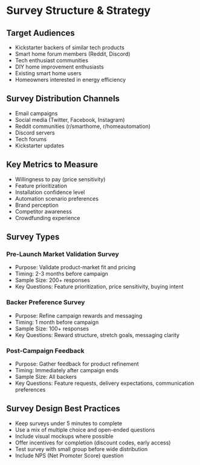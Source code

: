 # Survey Structure & Strategy

## Target Audiences
- Kickstarter backers of similar tech products
- Smart home forum members (Reddit, Discord)
- Tech enthusiast communities
- DIY home improvement enthusiasts
- Existing smart home users
- Homeowners interested in energy efficiency

## Survey Distribution Channels
- Email campaigns
- Social media (Twitter, Facebook, Instagram)
- Reddit communities (r/smarthome, r/homeautomation)
- Discord servers
- Tech forums
- Kickstarter updates

## Key Metrics to Measure
- Willingness to pay (price sensitivity)
- Feature prioritization
- Installation confidence level
- Automation scenario preferences
- Brand perception
- Competitor awareness
- Crowdfunding experience

## Survey Types

### Pre-Launch Market Validation Survey
- Purpose: Validate product-market fit and pricing
- Timing: 2-3 months before campaign
- Sample Size: 200+ responses
- Key Questions: Feature prioritization, price sensitivity, buying intent

### Backer Preference Survey
- Purpose: Refine campaign rewards and messaging
- Timing: 1 month before campaign
- Sample Size: 100+ responses
- Key Questions: Reward structure, stretch goals, messaging clarity

### Post-Campaign Feedback
- Purpose: Gather feedback for product refinement
- Timing: Immediately after campaign ends
- Sample Size: All backers
- Key Questions: Feature requests, delivery expectations, communication preferences

## Survey Design Best Practices
- Keep surveys under 5 minutes to complete
- Use a mix of multiple choice and open-ended questions
- Include visual mockups where possible
- Offer incentives for completion (discount codes, early access)
- Test survey with small group before wide distribution
- Include NPS (Net Promoter Score) question
